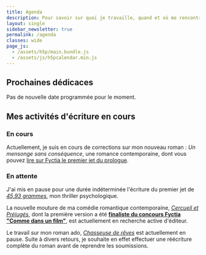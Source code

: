 ```yaml
---
title: Agenda
description: Pour savoir sur quoi je travaille, quand et où me rencontrer (événements, dédicaces...) Voici mon agenda !
layout: single
sidebar_newsletter: true
permalink: /agenda
classes: wide
page_js:
  - /assets/h5p/main.bundle.js
  - /assets/js/h5pcalendar.min.js
---
```


<div id="h5p-publications"></div>

## Prochaines dédicaces

Pas de nouvelle date programmée pour le moment.


## Mes activités d'écriture en cours

### En cours

Actuellement, je suis en cours de corrections sur mon nouveau roman&nbsp;: *Un mensonge sans conséquence*, une romance contemporaine, dont vous pouvez <a href="https://www.fyctia.com/stories/et-que-refleurisse-son-sourire" target="_blank">lire sur Fyctia le premier jet du prologue</a>.


### En attente

J'ai mis en pause pour une durée indéterminée l'écriture du premier jet de [*45,93&nbsp;grammes*](/publications/projets-en-cours/#4593grammes), mon thriller psychologique.

La nouvelle mouture de ma comédie romantique contemporaine, [*Cercueil et Préjugés*](/publications/projets-en-cours/#cercueil-et-préjugés), dont la première version a été <a href="https://www.fyctia.com/blog/articles/833" target="_blank">**finaliste du concours Fyctia "Comme dans un film"**</a>, est actuellement en recherche active d'éditeur.

Le travail sur mon roman ado, [*Chasseuse de rêves*](/publications/projets-en-cours/#chasseuse-de-r%C3%AAves-titre-provisoire) est actuellement en pause. Suite à divers retours, je souhaite en effet effectuer une réécriture complète du roman avant de reprendre les soumissions.
